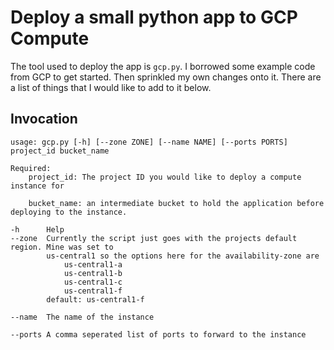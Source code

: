# Deploy a small python app to GCP Compute

The tool used to deploy the app is `gcp.py`.  I borrowed some example code from GCP to get started.  Then sprinkled
my own changes onto it.  There are a list of things that I would like to add to it below.

## Invocation
```
usage: gcp.py [-h] [--zone ZONE] [--name NAME] [--ports PORTS] project_id bucket_name

Required: 
    project_id: The project ID you would like to deploy a compute instance for

    bucket_name: an intermediate bucket to hold the application before deploying to the instance.

-h      Help
--zone  Currently the script just goes with the projects default region. Mine was set to
        us-central1 so the options here for the availability-zone are
            us-central1-a
            us-central1-b
            us-central1-c
            us-central1-f
        default: us-central1-f

--name  The name of the instance

--ports A comma seperated list of ports to forward to the instance

```


